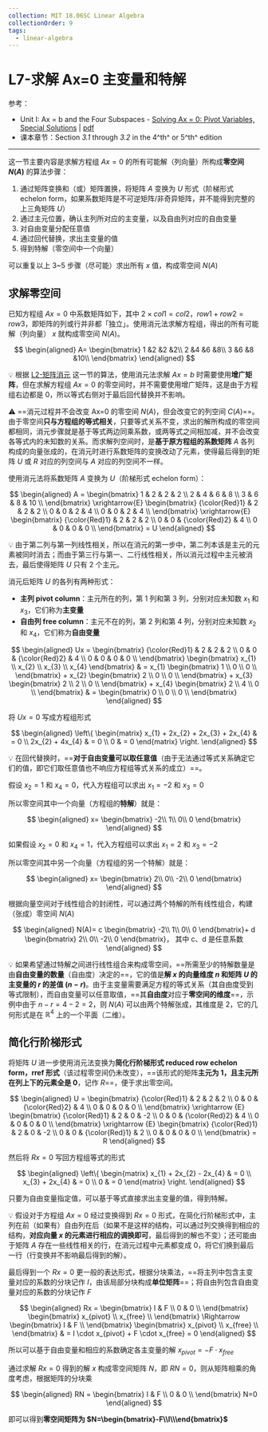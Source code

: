```yaml
---
collection: MIT 18.06SC Linear Algebra
collectionOrder: 9
tags:
  - linear-algebra
---
```


# L7-求解 Ax=0 主变量和特解
参考：
* Unit I: Ax = b and the Four Subspaces - [Solving Ax = 0: Pivot Variables, Special Solutions](https://ocw.mit.edu/courses/mathematics/18-06sc-linear-algebra-fall-2011/ax-b-and-the-four-subspaces/solving-ax-0-pivot-variables-special-solutions/) | [pdf](.attachments/MIT18_06SCF11_Ses1.7sum.pdf)
* 课本章节：Section *3.1* through *3.2* in the 4^th^ or 5^th^ edition

---

这一节主要内容是求解方程组 $Ax=0$ 的所有可能解（列向量）所构成**零空间 $N(A)$** 的算法步骤：

1. 通过矩阵变换和（或）矩阵置换，将矩阵 $A$ 变换为 $U$ 形式（阶梯形式 echelon form，如果系数矩阵是不可逆矩阵/非奇异矩阵，并不能得到完整的上三角矩阵 $U$）
2. 通过主元位置，确认主列所对应的主变量，以及自由列对应的自由变量
3. 对自由变量分配任意值
4. 通过回代替换，求出主变量的值
5. 得到特解（零空间中一个向量）

可以重复以上 3~5 步骤（尽可能）求出所有 $x$ 值，构成零空间 $N(A)$

## 求解零空间
已知方程组 $Ax=0$ 中系数矩阵如下，其中 $2 \times col1 = col2$，$row1 + row2 = row3$，即矩阵的列或行并非都「独立」。使用消元法求解方程组，得出的所有可能解（列向量） $x$ 就构成零空间 $N(A)$。

<!-- #region-->
$$
\begin{aligned}
A=
\begin{bmatrix}
  1 &2 &2 &2\\
  2 &4 &6 &8\\
  3 &6 &8 &10\\
\end{bmatrix}
\end{aligned}
$$
<!-- #endregion -->

:bulb: 根据 [L2-矩阵消元](L2-矩阵消元.md) 这一节的算法，使用消元法求解 $Ax=b$ 时需要使用**增广矩阵**，但在求解方程组 $Ax=0$ 的零空间时，并不需要使用增广矩阵，这是由于方程组右边都是 $0$，所以等式右侧对于最后回代替换并不影响。

:warning: ==消元过程并不会改变 Ax=0 的零空间 $N(A)$，但会改变它的列空间 $C(A)$==。由于零空间**只与方程组的等式相关**，只要等式关系不变，求出的解所构成的零空间都相同，消元步骤就是基于等式两边同乘系数，或两等式之间相加减，并不会改变各等式内的未知数的关系。而求解列空间时，是**基于原方程组的系数矩阵** $A$ 各列构成的向量张成的，在消元时进行系数矩阵的变换改动了元素，使得最后得到的矩阵 $U$ 或 $R$ 对应的列空间与 $A$ 对应的列空间不一样。

使用消元法将系数矩阵 $A$ 变换为 $U$（阶梯形式 echelon form）：

<!-- #region-->
$$
\begin{aligned}
A =
\begin{bmatrix}
  1 & 2 & 2 & 2 \\
  2 & 4 & 6 & 8 \\
  3 & 6 & 8 & 10 \\
\end{bmatrix}
\xrightarrow{E}
\begin{bmatrix}
  {\color{Red}1} & 2 & 2 & 2 \\
  0 & 0 & 2 & 4 \\
  0 & 0 & 2 & 4 \\
\end{bmatrix}
\xrightarrow{E}
\begin{bmatrix}
  {\color{Red}1} & 2 & 2 & 2 \\
  0 & 0 & {\color{Red}2} & 4 \\
  0 & 0 & 0 & 0 \\
\end{bmatrix}
= U
\end{aligned}
$$
<!-- #endregion -->

:bulb: 由于第二列与第一列线性相关，所以在消元的第一步中，第二列本该是主元的元素被同时消去；而由于第三行与第一、二行线性相关，所以消元过程中主元被消去，最后使得矩阵 $U$ 只有 2 个主元。

消元后矩阵 $U$ 的各列有两种形式：

* **主列 pivot column**：主元所在的列，第 1 列和第 3 列，分别对应未知数 $x_{1}$ 和 $x_{3}$，它们称为**主变量**
* **自由列 free column**：主元不在的列，第 2 列和第 4 列，分别对应未知数 $x_{2}$ 和 $x_{4}$，它们称为**自由变量**

<!-- #region-->
$$
\begin{aligned}
Ux =
\begin{bmatrix}
  {\color{Red}1} & 2 & 2 & 2 \\
  0 & 0 & {\color{Red}2} & 4 \\
  0 & 0 & 0 & 0 \\
\end{bmatrix}
\begin{bmatrix}
  x_{1} \\
  x_{2} \\
  x_{3} \\
  x_{4}
\end{bmatrix}
& = x_{1}
\begin{bmatrix}
  1 \\
  0 \\
  0 \\
\end{bmatrix} +
x_{2}
\begin{bmatrix}
  2 \\
  0 \\
  0 \\
\end{bmatrix} +
x_{3}
\begin{bmatrix}
  2 \\
  2 \\
  0 \\
\end{bmatrix} +
x_{4}
\begin{bmatrix}
  2 \\
  4 \\
  0 \\
\end{bmatrix}
& =
\begin{bmatrix}
  0 \\
  0 \\
  0 \\
\end{bmatrix}
\end{aligned}
$$
<!-- #endregion -->

将 $Ux=0$ 写成方程组形式

<!-- #region-->
$$
\begin{aligned}
\left\{
  \begin{matrix}
    x_{1} + 2x_{2} + 2x_{3} + 2x_{4} & = 0 \\
    2x_{2} + 4x_{4} & = 0 \\
    0 & = 0
  \end{matrix}
\right.
\end{aligned}
$$
<!-- #endregion -->

:bulb: 在回代替换时，==**对于自由变量可以取任意值**（由于无法通过等式关系确定它们的值，即它们取任意值也不响应方程组等式关系的成立）==。

假设 $x_{2}=1$ 和 $x_{4}=0$，代入方程组可以求出 $x_{1}=-2$ 和 $x_{3}=0$

所以零空间其中一个向量（方程组的**特解**）就是：

<!-- #region-->
$$
\begin{aligned}
x=
\begin{bmatrix}
  -2\\
  1\\
  0\\
  0
\end{bmatrix}
\end{aligned}
$$
<!-- #endregion -->

如果假设 $x_{2}=0$ 和 $x_{4}=1$，代入方程组可以求出 $x_{1}=2$ 和 $x_{3}=-2$

所以零空间其中另一个向量（方程组的另一个特解）就是：

<!-- #region-->
$$
\begin{aligned}
x=
\begin{bmatrix}
  2\\
  0\\
  -2\\
  0
\end{bmatrix}
\end{aligned}
$$
<!-- #endregion -->

根据向量空间对于线性组合的封闭性，可以通过两个特解的所有线性组合，构建（张成）零空间 $N(A)$

<!-- #region-->
$$
\begin{aligned}
N(A)=
c
\begin{bmatrix}
  -2\\
  1\\
  0\\
  0
\end{bmatrix}+
d
\begin{bmatrix}
  2\\
  0\\
  -2\\
  0
\end{bmatrix}，
其中 c、d 是任意系数
\end{aligned}
$$
<!-- #endregion -->

:bulb: 如果希望通过特解之间进行线性组合来构成零空间，==所需至少的特解数量是由**自由变量的数量**（自由度）决定的==，它的值是**解 $x$ 的向量维度 $n$ 和矩阵 $U$ 的主变量的 $r$ 的差值 $(n-r)$**。由于主变量需要满足方程的等式关系（其自由度受到等式限制），而自由变量可以任意取值，==其**自由度**对应于**零空间的维度**==，示例中由于 $n-r=4-2=2$，则 $N(A)$ 可以由两个特解张成，其维度是 2，它的几何形式是在 $\mathbb{R}^{4}$ 上的一个平面（二维）。

## 简化行阶梯形式
将矩阵 $U$ 进一步使用消元法变换为**简化行阶梯形式 reduced row echelon form，rref 形式**（该过程零空间仍未改变），==该形式的矩阵**主元为 1，且主元所在列上下的元素全是 0**，记作 $R$==，便于求出零空间。

<!-- #region-->
$$
\begin{aligned}
U =
\begin{bmatrix}
  {\color{Red}1} & 2 & 2 & 2 \\
  0 & 0 & {\color{Red}2} & 4 \\
  0 & 0 & 0 & 0 \\
\end{bmatrix}
\xrightarrow
{E}
\begin{bmatrix}
  {\color{Red}1} & 2 & 0 & -2 \\
  0 & 0 & {\color{Red}2} & 4 \\
  0 & 0 & 0 & 0 \\
\end{bmatrix}
\xrightarrow
{E}
\begin{bmatrix}
  {\color{Red}1} & 2 & 0 & -2 \\
  0 & 0 & {\color{Red}1} & 2 \\
  0 & 0 & 0 & 0 \\
\end{bmatrix}
= R
\end{aligned}
$$
<!-- #endregion -->

然后将 $Rx=0$ 写回方程组等式的形式

<!-- #region-->
$$
\begin{aligned}
\left\{
  \begin{matrix}
    x_{1} + 2x_{2} - 2x_{4} & = 0 \\
    x_{3} + 2x_{4} & = 0 \\
    0 & = 0
  \end{matrix}
\right.
\end{aligned}
$$
<!-- #endregion -->

只要为自由变量指定值，可以基于等式直接求出主变量的值，得到特解。

:bulb: 假设对于方程组 $Ax=0$ 经过变换得到 $Rx=0$ 形式，在简化行阶梯形式中，主列在前（如果有）自由列在后（如果不是这样的结构，可以通过列交换得到相应的结构，**对应向量 $x$ 的元素进行相应的调换即可**，最后得到的解也不变）；还可能由于矩阵 $A$ 存在一些线性相关的行，在消元过程中元素都变成 0，将它们换到最后一行（行变换并不影响最后得到的解）。

最后得到一个 $Rx=0$ 更一般的表达形式，根据分块乘法，==将主列中包含主变量对应的系数的分块记作 $I$，由该局部分块构成**单位矩阵**==；将自由列包含自由变量对应的系数的分块记作 $F$

<!-- #region-->
$$
\begin{aligned}
Rx =
\begin{bmatrix}
  I & F \\
  0 & 0 \\
\end{bmatrix}
\begin{bmatrix}
  x_{pivot} \\
  x_{free} \\
\end{bmatrix}
\Rightarrow
\begin{bmatrix}
  I & F \\
\end{bmatrix}
\begin{bmatrix}
  x_{pivot} \\
  x_{free} \\
\end{bmatrix}
& =
I \cdot x_{pivot} + F \cdot x_{free} = 0
\end{aligned}
$$
<!-- #endregion -->

所以可以基于自由变量和相应的系数确定各主变量的解 $x_{pivot}=-F \cdot x_{free}$

通过求解 $Rx=0$ 得到的解 $x$ 构成零空间矩阵 $N$，即 $RN=0$，则从矩阵相乘的角度考虑，根据矩阵的分块乘

<!-- #region-->
$$
\begin{aligned}
RN =
\begin{bmatrix}
  I & F \\
  0 & 0 \\
\end{bmatrix}
  N=0
\end{aligned}
$$
<!-- #endregion -->

即可以得到**零空间矩阵为 $N=\begin{bmatrix}-F\\I\\\end{bmatrix}$**



